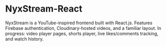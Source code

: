 # NyxStream-React
NyxStream is a YouTube-inspired frontend built with React.js. Features Firebase authentication, Cloudinary-hosted videos, and a familiar layout. In progress: video player pages, shorts player, live likes/comments tracking, and watch history.
